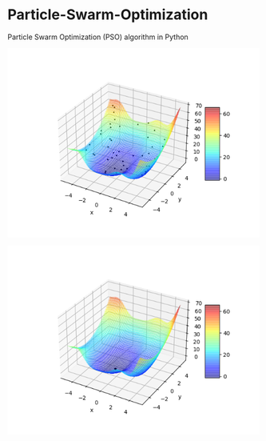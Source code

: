 # Particle-Swarm-Optimization
Particle Swarm Optimization (PSO) algorithm in Python

![](https://github.com/TylerReimer13/Particle-Swarm-Optimization/blob/main/PSO/Before.png)

![](https://github.com/TylerReimer13/Particle-Swarm-Optimization/blob/main/PSO/After.png)
